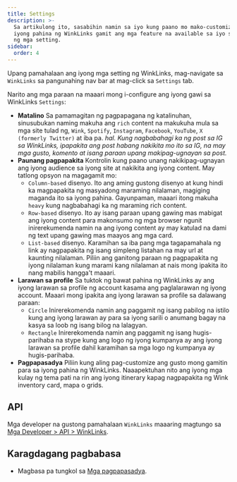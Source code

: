 ```yaml
---
title: Settings
description: >-
  Sa artikulong ito, sasabihin namin sa iyo kung paano mo mako-customize ang
  iyong pahina ng WinkLinks gamit ang mga feature na available sa iyo sa ilalim
  ng mga setting.
sidebar:
  order: 4
---
```

Upang pamahalaan ang iyong mga setting ng WinkLinks, mag-navigate sa `WinkLinks` sa pangunahing nav bar at mag-click sa `Settings` tab.

Narito ang mga paraan na maaari mong i-configure ang iyong gawi sa WinkLinks `Settings`:

* **Matalino** Sa pamamagitan ng pagpapagana ng katalinuhan, sinusubukan naming makuha ang `rich` content na makukuha mula sa mga site tulad ng, `Wink`, `Spotify`, `Instagram`, `Facebook`, `YouTube`, `X (formerly Twitter)` at iba pa. *hal. Kung nagbabahagi ka ng post sa IG sa WinkLinks, ipapakita ang post habang nakikita mo ito sa IG, na may mga gusto, komento at isang paraan upang makipag-ugnayan sa post.*
* **Paunang pagpapakita** Kontrolin kung paano unang nakikipag-ugnayan ang iyong audience sa iyong site at nakikita ang iyong content. May tatlong opsyon na magagamit mo:
  * `Column-based` disenyo. Ito ang aming gustong disenyo at kung hindi ka magpapakita ng masyadong maraming nilalaman, magiging maganda ito sa iyong pahina. Gayunpaman, maaari itong makuha `heavy` kung nagbabahagi ka ng maraming rich content.
  * `Row-based` disenyo. Ito ay isang paraan upang gawing mas mabigat ang iyong content para makonsumo ng mga browser ngunit inirerekumenda namin na ang iyong content ay may katulad na dami ng text upang gawing mas maayos ang mga card.
  * `List-based` disenyo. Karamihan sa iba pang mga tagapamahala ng link ay nagpapakita ng isang simpleng listahan na may url at kaunting nilalaman. Piliin ang ganitong paraan ng pagpapakita ng iyong nilalaman kung marami kang nilalaman at nais mong ipakita ito nang mabilis hangga't maaari.
* **Larawan sa profile** Sa tuktok ng bawat pahina ng WinkLinks ay ang iyong larawan sa profile ng account kasama ang paglalarawan ng iyong account. Maaari mong ipakita ang iyong larawan sa profile sa dalawang paraan:
  * `Circle` Inirerekomenda namin ang paggamit ng isang pabilog na istilo kung ang iyong larawan ay para sa iyong sarili o anumang bagay na kasya sa loob ng isang bilog na lalagyan.
  * `Rectangle` Inirerekomenda namin ang paggamit ng isang hugis-parihaba na stype kung ang logo ng iyong kumpanya ay ang iyong larawan sa profile dahil karamihan sa mga logo ng kumpanya ay hugis-parihaba.
* **Pagpapasadya** Piliin kung aling pag-customize ang gusto mong gamitin para sa iyong pahina ng WinkLinks. Naaapektuhan nito ang iyong mga kulay ng tema pati na rin ang iyong itinerary kapag nagpapakita ng Wink inventory card, mapa o grids.

## API

Mga developer na gustong pamahalaan `WinkLinks` maaaring magtungo sa [Mga Developer > API > WinkLinks](/developers/apis/#winklinks-api).

## Karagdagang pagbabasa

* Magbasa pa tungkol sa [Mga pagpapasadya](/studio/customization).

